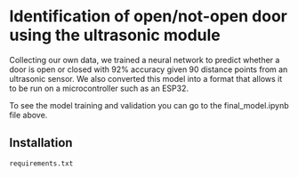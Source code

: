 # Identification of open/not-open door using the ultrasonic module

Collecting our own data, we trained a neural network to predict whether a door is open or closed with 92% accuracy given 90 distance points from an ultrasonic sensor. We also converted this model into a format that allows it to be run on a microcontroller such as an ESP32.

To see the model training and validation you can go to the final_model.ipynb file above.

## Installation
    requirements.txt
